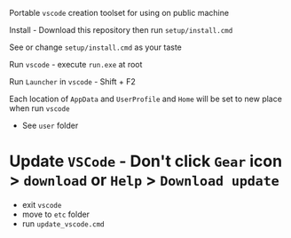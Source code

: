 Portable `vscode` creation toolset for using on public machine

Install - Download this repository then run `setup/install.cmd`

See or change `setup/install.cmd` as your taste

Run `vscode` - execute `run.exe` at root

Run `Launcher` in `vscode` - Shift + F2

Each location of `AppData` and `UserProfile` and `Home` will be set to new place when run `vscode`
 - See `user` folder

# Update `VSCode` - Don't click `Gear` icon > `download` or `Help` > `Download update`
* exit `vscode`
* move to `etc` folder
* run `update_vscode.cmd`
